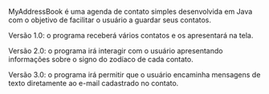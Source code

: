 MyAddressBook é uma agenda de contato simples desenvolvida em Java com o objetivo de facilitar o
usuário a guardar seus contatos.

Versão 1.0: o programa receberá vários contatos e os apresentará na tela.

Versão 2.0: o programa irá interagir com o usuário apresentando informações sobre o signo do zodíaco de cada contato.

Versão 3.0: o programa irá permitir que o usuário encaminha mensagens de texto diretamente ao e-mail
cadastrado no contato.
